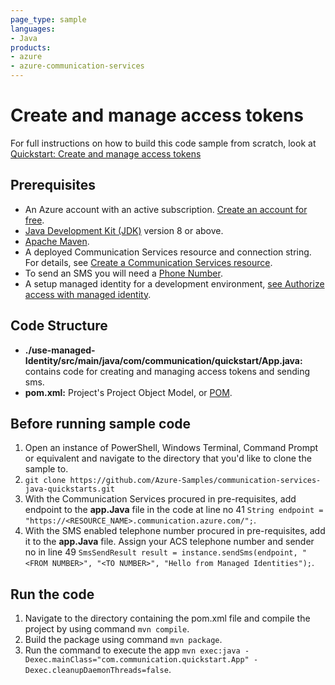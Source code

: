 ```yaml
---
page_type: sample
languages:
- Java
products:
- azure
- azure-communication-services
---
```



# Create and manage access tokens

For full instructions on how to build this code sample from scratch, look at [Quickstart: Create and manage access tokens](https://docs.microsoft.com/en-us/azure/communication-services/quickstarts/access-tokens?pivots=programming-language-java)

## Prerequisites

- An Azure account with an active subscription. [Create an account for free](https://azure.microsoft.com/free/?WT.mc_id=A261C142F). 
- [Java Development Kit (JDK)](https://docs.microsoft.com/en-us/azure/developer/java/fundamentals/java-jdk-install) version 8 or above.
- [Apache Maven](https://maven.apache.org/download.cgi).
- A deployed Communication Services resource and connection string. For details, see [Create a Communication Services resource](https://docs.microsoft.com/azure/communication-services/quickstarts/create-communication-resource).
- To send an SMS you will need a [Phone Number](https://docs.microsoft.com/en-us/azure/communication-services/quickstarts/telephony-sms/get-phone-number).
- A setup managed identity for a development environment, [see Authorize access with managed identity](https://docs.microsoft.com/en-us/azure/communication-services/quickstarts/managed-identity-from-cli).
## Code Structure

- **./use-managed-Identity/src/main/java/com/communication/quickstart/App.java:** contains code for creating and managing access tokens and sending sms.
- **pom.xml:** Project's Project Object Model, or [POM](https://maven.apache.org/guides/introduction/introduction-to-the-pom.html).

## Before running sample code

1. Open an instance of PowerShell, Windows Terminal, Command Prompt or equivalent and navigate to the directory that you'd like to clone the sample to.
2. `git clone https://github.com/Azure-Samples/communication-services-java-quickstarts.git`
3.  With the Communication Services procured in pre-requisites, add endpoint to the **app.Java** file in the code at line no 41 
```String endpoint = "https://<RESOURCE_NAME>.communication.azure.com/";```.
4.  With the SMS enabled telephone number procured in pre-requisites, add it to the **app.Java** file. Assign your ACS telephone number and sender no in line 49 
```SmsSendResult result = instance.sendSms(endpoint, "<FROM NUMBER>", "<TO NUMBER>", "Hello from Managed Identities");```.

## Run the code

1. Navigate to the directory containing the pom.xml file and compile the project by using command `mvn compile`.
2. Build the package using command `mvn package`.
3. Run the command to execute the app `mvn exec:java -Dexec.mainClass="com.communication.quickstart.App" -Dexec.cleanupDaemonThreads=false`.

